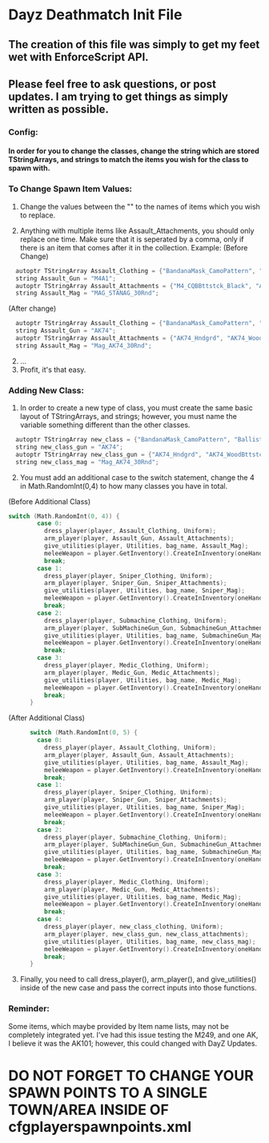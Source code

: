 # Dayz Deathmatch Init File
## The creation of this file was simply to get my feet wet with EnforceScript API.
## Please feel free to ask questions, or post updates. I am trying to get things as simply written as possible.

### Config:
####   In order for you to change the classes, change the string which are stored TStringArrays, and strings to match the items you wish for the class to spawn with.

### To Change Spawn Item Values:
1. Change the values between the "" to the names of items which you wish to replace.

  1. Anything with multiple items like Assault_Attachments, you should only replace one time. Make sure that it is seperated by a comma, only if there is an item that comes after it in the collection.
    Example:
      (Before Change)
      
```c
  autoptr TStringArray Assault_Clothing = {"BandanaMask_CamoPattern", "BallisticHelmet_Green", "USMCJacket_Woodland", "USMCPants_Woodland"};
  string Assault_Gun = "M4A1";
  autoptr TStringArray Assault_Attachments = {"M4_CQBBttstck_Black", "ACOGOptic", "M4_RISHndgrd_Black"};
  string Assault_Mag = "MAG_STANAG_30Rnd";
```
      
(After change) 
```c
  autoptr TStringArray Assault_Clothing = {"BandanaMask_CamoPattern", "BallisticHelmet_Green", "USMCJacket_Woodland", "USMCPants_Woodland"};
  string Assault_Gun = "AK74";
  autoptr TStringArray Assault_Attachments = {"AK74_Hndgrd", "AK74_WoodBttstck"};
  string Assault_Mag = "Mag_AK74_30Rnd";
```

2. ...
3. Profit, it's that easy.

### Adding New Class:
1. In order to create a new type of class, you must create the same basic layout of TStringArrays, and strings; however, you must name the variable something different than the other classes.

```c
  autoptr TStringArray new_class = {"BandanaMask_CamoPattern", "BallisticHelmet_Green", "USMCJacket_Woodland", "USMCPants_Woodland"};
  string new_class_gun = "AK74";
  autoptr TStringArray new_class_gun = {"AK74_Hndgrd", "AK74_WoodBttstck"};
  string new_class_mag = "Mag_AK74_30Rnd";
```

2. You must add an additional case to the switch statement, change the 4 in Math.RandomInt(0,4) to how many classes you have in total.

  (Before Additional Class)
```c
switch (Math.RandomInt(0, 4)) {
        case 0:
          dress_player(player, Assault_Clothing, Uniform);
          arm_player(player, Assault_Gun, Assault_Attachments);
          give_utilities(player, Utilities, bag_name, Assault_Mag);
          meleeWeapon = player.GetInventory().CreateInInventory(oneHanders.GetRandomElement());
          break;
        case 1:
          dress_player(player, Sniper_Clothing, Uniform);
          arm_player(player, Sniper_Gun, Sniper_Attachments);
          give_utilities(player, Utilities, bag_name, Sniper_Mag);
          meleeWeapon = player.GetInventory().CreateInInventory(oneHanders.GetRandomElement());
          break;
        case 2:
          dress_player(player, Submachine_Clothing, Uniform);
          arm_player(player, SubMachineGun_Gun, SubmachineGun_Attachments);
          give_utilities(player, Utilities, bag_name, SubmachineGun_Mag);
          meleeWeapon = player.GetInventory().CreateInInventory(oneHanders.GetRandomElement());
          break;
        case 3:
          dress_player(player, Medic_Clothing, Uniform);
          arm_player(player, Medic_Gun, Medic_Attachments);
          give_utilities(player, Utilities, bag_name, Medic_Mag);
          meleeWeapon = player.GetInventory().CreateInInventory(oneHanders.GetRandomElement());
          break;
      }
```

(After Additional Class)
```c
      switch (Math.RandomInt(0, 5) {
        case 0:
          dress_player(player, Assault_Clothing, Uniform);
          arm_player(player, Assault_Gun, Assault_Attachments);
          give_utilities(player, Utilities, bag_name, Assault_Mag);
          meleeWeapon = player.GetInventory().CreateInInventory(oneHanders.GetRandomElement());
          break;
        case 1:
          dress_player(player, Sniper_Clothing, Uniform);
          arm_player(player, Sniper_Gun, Sniper_Attachments);
          give_utilities(player, Utilities, bag_name, Sniper_Mag);
          meleeWeapon = player.GetInventory().CreateInInventory(oneHanders.GetRandomElement());
          break;
        case 2:
          dress_player(player, Submachine_Clothing, Uniform);
          arm_player(player, SubMachineGun_Gun, SubmachineGun_Attachments);
          give_utilities(player, Utilities, bag_name, SubmachineGun_Mag);
          meleeWeapon = player.GetInventory().CreateInInventory(oneHanders.GetRandomElement());
          break;
        case 3:
          dress_player(player, Medic_Clothing, Uniform);
          arm_player(player, Medic_Gun, Medic_Attachments);
          give_utilities(player, Utilities, bag_name, Medic_Mag);
          meleeWeapon = player.GetInventory().CreateInInventory(oneHanders.GetRandomElement());
          break;
        case 4:
          dress_player(player, new_class_clothing, Uniform);
          arm_player(player, new_class_gun, new_class_attachments);
          give_utilities(player, Utilities, bag_name, new_class_mag);
          meleeWeapon = player.GetInventory().CreateInInventory(oneHanders.GetRandomElement());
          break;
      }
 ```
3. Finally, you need to call dress_player(), arm_player(), and give_utilities() inside of the new case and pass the correct inputs into those functions.

### Reminder:
  Some items, which maybe provided by Item name lists, may not be completely integrated yet. I've had this issue testing the M249, and one AK, I believe it was the AK101; however, this could changed with DayZ Updates.

# DO NOT FORGET TO CHANGE YOUR SPAWN POINTS TO A SINGLE TOWN/AREA INSIDE OF cfgplayerspawnpoints.xml
